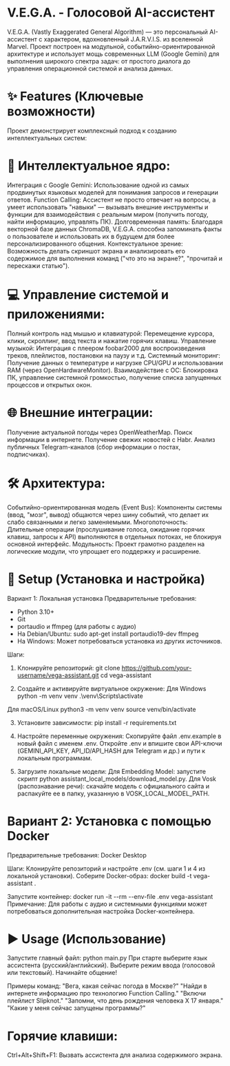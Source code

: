 # V.E.G.A. - Голосовой AI-ассистент
V.E.G.A. (Vastly Exaggerated General Algorithm) — это персональный AI-ассистент с характером, вдохновленный J.A.R.V.I.S. из вселенной Marvel. Проект построен на модульной, событийно-ориентированной архитектуре и использует мощь современных LLM (Google Gemini) для выполнения широкого спектра задач: от простого диалога до управления операционной системой и анализа данных.

# ✨ Features (Ключевые возможности)
Проект демонстрирует комплексный подход к созданию интеллектуальных систем:

# 🧠 Интеллектуальное ядро:
Интеграция с Google Gemini: Использование одной из самых продвинутых языковых моделей для понимания запросов и генерации ответов.
Function Calling: Ассистент не просто отвечает на вопросы, а умеет использовать "навыки" — вызывать внешние инструменты и функции для взаимодействия с реальным миром (получить погоду, найти информацию, управлять ПК).
Долговременная память: Благодаря векторной базе данных ChromaDB, V.E.G.A. способна запоминать факты о пользователе и использовать их в будущем для более персонализированного общения.
Контекстуальное зрение: Возможность делать скриншот экрана и анализировать его содержимое для выполнения команд ("что это на экране?", "прочитай и перескажи статью").

# 💻 Управление системой и приложениями:
Полный контроль над мышью и клавиатурой: Перемещение курсора, клики, скроллинг, ввод текста и нажатие горячих клавиш.
Управление музыкой: Интеграция с плеером foobar2000 для воспроизведения треков, плейлистов, постановки на паузу и т.д.
Системный мониторинг: Получение данных о температуре и нагрузке CPU/GPU и использовании RAM (через OpenHardwareMonitor).
Взаимодействие с ОС: Блокировка ПК, управление системной громкостью, получение списка запущенных процессов и открытых окон.

# 🌐 Внешние интеграции:
Получение актуальной погоды через OpenWeatherMap.
Поиск информации в интернете.
Получение свежих новостей с Habr.
Анализ публичных Telegram-каналов (сбор информации о постах, подписчиках).

# 🛠️ Архитектура:
Событийно-ориентированная модель (Event Bus): Компоненты системы (ввод, "мозг", вывод) общаются через шину событий, что делает их слабо связанными и легко заменяемыми.
Многопоточность: Длительные операции (прослушивание голоса, ожидание горячих клавиш, запросы к API) выполняются в отдельных потоках, не блокируя основной интерфейс.
Модульность: Проект грамотно разделен на логические модули, что упрощает его поддержку и расширение.

# 🚀 Setup (Установка и настройка)
Вариант 1: Локальная установка
Предварительные требования:
* Python 3.10+
* Git
* portaudio и ffmpeg (для работы с аудио)
* На Debian/Ubuntu: sudo apt-get install portaudio19-dev ffmpeg
* На Windows: Может потребоваться установка из других источников.

Шаги:
1. Клонируйте репозиторий:
git clone https://github.com/your-username/vega-assistant.git
cd vega-assistant

2. Создайте и активируйте виртуальное окружение:
Для Windows
python -m venv venv
.\venv\Scripts\activate

Для macOS/Linux
python3 -m venv venv
source venv/bin/activate

3. Установите зависимости:
pip install -r requirements.txt

4. Настройте переменные окружения:
Скопируйте файл .env.example в новый файл с именем .env.
Откройте .env и впишите свои API-ключи (GEMINI_API_KEY, API_ID/API_HASH для Telegram и др.) и пути к локальным программам.

5. Загрузите локальные модели:
Для Embedding Model: запустите скрипт python assistant_local_models/download_model.py.
Для Vosk (распознавание речи): скачайте модель с официального сайта и распакуйте ее в папку, указанную в VOSK_LOCAL_MODEL_PATH.

# Вариант 2: Установка с помощью Docker
Предварительные требования:
Docker Desktop

Шаги:
Клонируйте репозиторий и настройте .env (см. шаги 1 и 4 из локальной установки).
Соберите Docker-образ:
docker build -t vega-assistant .

Запустите контейнер:
docker run -it --rm --env-file .env vega-assistant
Примечание: Для работы с аудио и системными функциями может потребоваться дополнительная настройка Docker-контейнера.

# ▶️ Usage (Использование)
Запустите главный файл:
python main.py
При старте выберите язык ассистента (русский/английский).
Выберите режим ввода (голосовой или текстовый).
Начинайте общение!

Примеры команд:
"Вега, какая сейчас погода в Москве?"
"Найди в интернете информацию про технологию Function Calling."
"Включи плейлист Slipknot."
"Запомни, что день рождения человека X 17 января."
"Какие у меня сейчас запущены программы?"

# Горячие клавиши:
Ctrl+Alt+Shift+F1: Вызвать ассистента для анализа содержимого экрана.